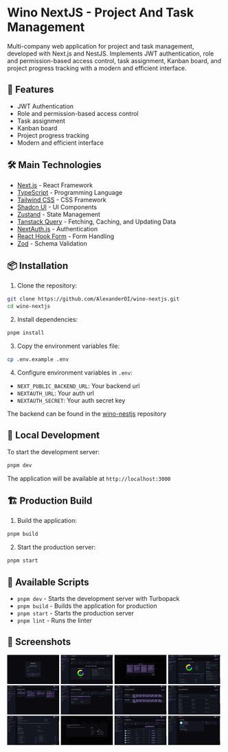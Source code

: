 # Wino NextJS - Project And Task Management

Multi-company web application for project and task management,
developed with Next.js and NestJS. Implements JWT authentication, role
and permission-based access control, task assignment, Kanban board,
and project progress tracking with a modern and efficient interface.

## 🚀 Features

- JWT Authentication
- Role and permission-based access control
- Task assignment
- Kanban board
- Project progress tracking
- Modern and efficient interface

## 🛠️ Main Technologies

- [Next.js](https://nextjs.org/) - React Framework
- [TypeScript](https://www.typescriptlang.org/) - Programming Language
- [Tailwind CSS](https://tailwindcss.com/) - CSS Framework
- [Shadcn UI](https://ui.shadcn.com/) - UI Components
- [Zustand](https://zustand-demo.pmnd.rs/) - State Management
- [Tanstack Query](https://tanstack.com/query/latest) - Fetching, Caching, and Updating Data
- [NextAuth.js](https://next-auth.js.org/) - Authentication
- [React Hook Form](https://react-hook-form.com/) - Form Handling
- [Zod](https://zod.dev/) - Schema Validation

## 📦 Installation

1. Clone the repository:

```bash
git clone https://github.com/AlexanderOI/wino-nextjs.git
cd wino-nextjs
```

2. Install dependencies:

```bash
pnpm install
```

3. Copy the environment variables file:

```bash
cp .env.example .env
```

4. Configure environment variables in `.env`:

- `NEXT_PUBLIC_BACKEND_URL`: Your backend url
- `NEXTAUTH_URL`: Your auth url
- `NEXTAUTH_SECRET`: Your auth secret key

The backend can be found in the [wino-nestjs](https://github.com/AlexanderOI/wino-nestjs) repository

## 🚀 Local Development

To start the development server:

```bash
pnpm dev
```

The application will be available at `http://localhost:3000`

## 🏗️ Production Build

1. Build the application:

```bash
pnpm build
```

2. Start the production server:

```bash
pnpm start
```

## 📝 Available Scripts

- `pnpm dev` - Starts the development server with Turbopack
- `pnpm build` - Builds the application for production
- `pnpm start` - Starts the production server
- `pnpm lint` - Runs the linter

## 📸 Screenshots

<div>
    <img src="documentation/images/img_1.png" width="24%"></img> 
    <img src="documentation/images/img_2.png" width="24%"></img> 
    <img src="documentation/images/img_3.png" width="24%"></img> 
    <img src="documentation/images/img_4.png" width="24%"></img> 
    <img src="documentation/images/img_5.png" width="24%"></img> 
    <img src="documentation/images/img_6.png" width="24%"></img> 
    <img src="documentation/images/img_7.png" width="24%"></img> 
    <img src="documentation/images/img_8.png" width="24%"></img> 
    <img src="documentation/images/img_9.png" width="24%"></img> 
    <img src="documentation/images/img_10.png" width="24%"></img> 
    <img src="documentation/images/img_11.png" width="24%"></img> 
    <img src="documentation/images/img_12.png" width="24%"></img> 
</div>
